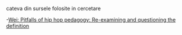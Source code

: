 cateva din sursele folosite in cercetare

-[Wei: Pitfalls of hip hop pedagogy: Re-examining and questioning the definition](https://www.frontiersin.org/journals/psychology/articles/10.3389/fpsyg.2023.1135808/full)
